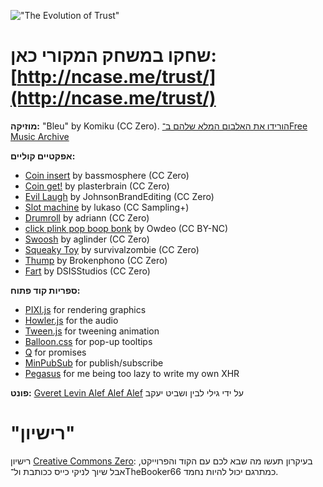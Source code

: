 !["The Evolution of Trust"](https://i.imgur.com/kde760y.png)

#	שחקו במשחק המקורי כאן: [http://ncase.me/trust/](http://ncase.me/trust/)

**מוזיקה:** "Bleu" by Komiku (CC Zero). [הורידו את האלבום המלא שלהם ב־Free Music Archive](http://freemusicarchive.org/music/Komiku/Its_time_for_adventure_/)

**אפקטיים קוליים:**

* [Coin insert](https://freesound.org/people/bassmosphere/sounds/384700/) by bassmosphere (CC Zero)
* [Coin get!](https://freesound.org/people/plasterbrain/sounds/242857/) by plasterbrain (CC Zero)
* [Evil Laugh](https://freesound.org/people/JohnsonBrandEditing/sounds/173933/) by JohnsonBrandEditing (CC Zero)
* [Slot machine](https://freesound.org/people/lukaso/sounds/69689/) by lukaso (CC Sampling+)
* [Drumroll](https://freesound.org/people/adriann/sounds/191718/) by adriann (CC Zero)
* [click plink pop boop bonk](https://freesound.org/people/Owdeo/sounds/116653/) by Owdeo (CC BY-NC)
* [Swoosh](https://freesound.org/people/aglinder/sounds/264468/) by aglinder (CC Zero)
* [Squeaky Toy](https://freesound.org/people/survivalzombie/sounds/240015/) by survivalzombie (CC Zero)
* [Thump](https://freesound.org/people/Brokenphono/sounds/344149/) by Brokenphono (CC Zero)
* [Fart](https://freesound.org/people/DSISStudios/sounds/241000/) by DSISStudios (CC Zero)

**ספריות קוד פתוח:**

* [PIXI.js](http://www.pixijs.com/) for rendering graphics
* [Howler.js](https://howlerjs.com/) for the audio
* [Tween.js](http://www.createjs.com/tweenjs) for tweening animation
* [Balloon.css](https://kazzkiq.github.io/balloon.css/) for pop-up tooltips
* [Q](https://github.com/kriskowal/q/) for promises
* [MinPubSub](https://github.com/daniellmb/MinPubSub) for publish/subscribe
* [Pegasus](https://github.com/typicode/pegasus) for me being too lazy to write my own XHR

**פונט:** [Gveret Levin Alef Alef Alef](https://www.hebrewfont.net/download.php?id=737383) על ידי גילי לבין ושביט יעקב

#	"רישיון"

רישיון [Creative Commons Zero](https://github.com/ncase/trust/blob/gh-pages/LICENSE): בעיקרון תעשו מה שבא לכם עם הקוד והפרוייקט, אבל שיוך לניקי כייס ככותבת ול־TheBooker66 כמתרגם יכול להיות נחמד.
